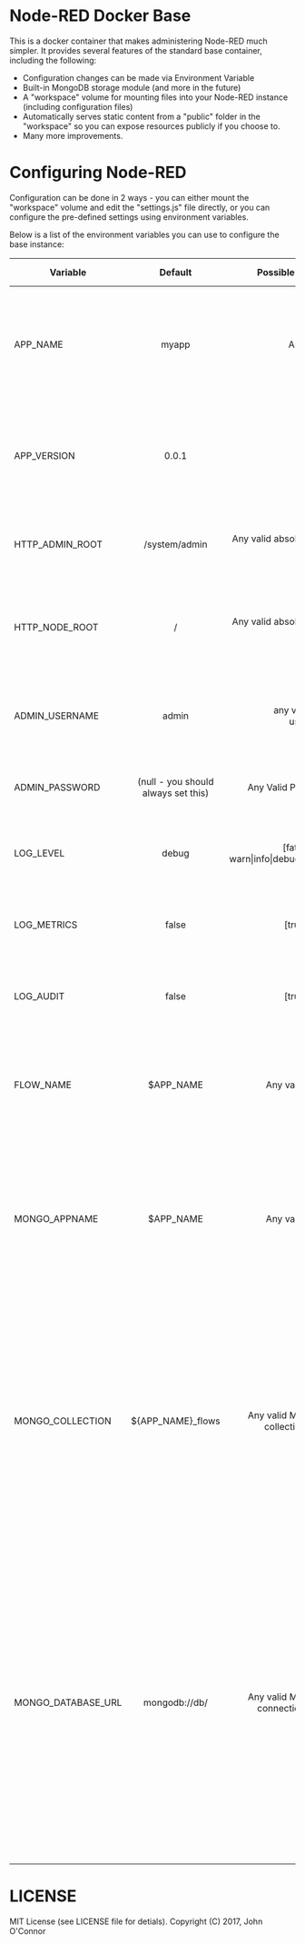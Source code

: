 Node-RED Docker Base
=======
This is a docker container that makes administering Node-RED much simpler.  It provides several features of the standard base container, including the following:
* Configuration changes can be made via Environment Variable
* Built-in MongoDB storage module (and more in the future)
* A "workspace" volume for mounting files into your Node-RED instance (including configuration files)
* Automatically serves static content from a "public" folder in the "workspace" so you can expose resources publicly if you choose to.
* Many more improvements.

# Configuring Node-RED
Configuration can be done in 2 ways - you can either mount the "workspace" volume and edit the "settings.js" file directly, or you can configure the pre-defined settings using environment variables.

Below is a list of the environment variables you can use to configure the base instance:

| Variable  | Default           | Possible Options  | Short Description |
| ------------- |:-------------:| -----:| ------:|
| APP_NAME      | myapp | Any string | Gives your application a name in the system.  Used to generate default flow file names and other funn stuff.
| APP_VERSION      | 0.0.1      |   <major>.<minor>.<patch> | Allows you to specify a version number for your application.  Useful when debugging.
| HTTP_ADMIN_ROOT | /system/admin      |    Any valid absolute path name | Specify which path the flow editor will be served from
| HTTP_NODE_ROOT | /      |    Any valid absolute path name | Specify which path will the the base path for all URL's specified in a Node-RED node.
| ADMIN_USERNAME | admin      |    any valid unix username | The admin username you'll use to log into the system (uses basic auth)
| ADMIN_PASSWORD | (null - you should always set this)      |    Any Valid Password | Sets the  admin password for your login
| LOG_LEVEL | debug      |   [fatal\|error\| warn\|info\|debug\|trace\|]  | Specify how granular you want the logs to be
| LOG_METRICS | false      |   [true\|false] | If true, logs out metrics data as well as the given log level data
| LOG_AUDIT | false     |    [true\|false] | if true, logs out audit trail data as well as the given log info.
| FLOW_NAME | $APP_NAME     |    Any valid string  | Provides the name for the flow file if using flat-file / JSON storage to store your flows
| MONGO_APPNAME | $APP_NAME     |    Any valid string | Gives a name to this application in MongoDB. Allows you to store multiple node-red flows within the same MongoDB collection.
| MONGO_COLLECTION | ${APP_NAME}_flows     |    Any valid MongoDB collection name | Specifies which MongoDB collection to store the flows in for this application.  Defaults to the name of your application with _flows afterward, so by default all applications store their flows in a different collection. 
| MONGO_DATABASE_URL | mongodb://db/ |    Any valid MongoDB connection string | Specifies a connection string for connecting to MongoDB.  By default, assumes there is a linked container with a service called "db" running MongoDB.  This can be changed to any valid MongoDB database connection string, and can be used with ?ssl and ?replset options.

# LICENSE
MIT License (see LICENSE file for detials).  Copyright (C) 2017, John O'Connor



